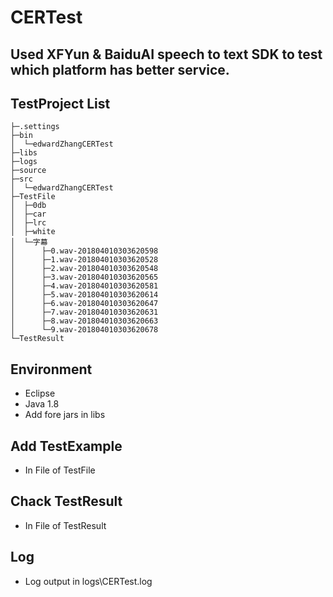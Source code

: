 # CERTest
Used XFYun &amp; BaiduAI speech to text SDK to test which platform has better service.
-------
## TestProject List
```
├─.settings
├─bin
│  └─edwardZhangCERTest
├─libs
├─logs
├─source
├─src
│  └─edwardZhangCERTest
├─TestFile
│  ├─0db
│  ├─car
│  ├─lrc
│  ├─white
│  └─字幕
│      ├─0.wav-201804010303620598
│      ├─1.wav-201804010303620528
│      ├─2.wav-201804010303620548
│      ├─3.wav-201804010303620565
│      ├─4.wav-201804010303620581
│      ├─5.wav-201804010303620614
│      ├─6.wav-201804010303620647
│      ├─7.wav-201804010303620631
│      ├─8.wav-201804010303620663
│      └─9.wav-201804010303620678
└─TestResult
```
## Environment
- Eclipse 
- Java 1.8
- Add fore jars in libs

## Add TestExample
- In File of TestFile

## Chack TestResult
- In File of TestResult

## Log
- Log output in logs\CERTest.log